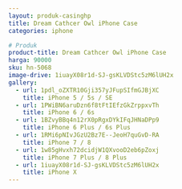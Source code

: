```yaml
---
layout: produk-casinghp
title: Dream Cathcer Owl iPhone Case
categories: iphone

# Produk
product-title: Dream Cathcer Owl iPhone Case
harga: 90000
sku: hn-5068
image-drive: 1iuayX08r1d-SJ-gsKLVDStc5zM6lUH2x
gallery:
  - url: 1pdl_oZXTR10Gji357yJFupSIfmGJBjXC
    title: iPhone 5 / 5s / SE
  - url: 1PWiBN6aruDzn6f8tFtIEfzGkZrppxvTh
    title: iPhone 6 / 6s
  - url: 1BZvyBBq4n12rX0pRgxDYkIFqJHNaDPp9
    title: iPhone 6 Plus / 6s Plus
  - url: 1RMi6pNIvJGzU2Bz7E--JeoH7quGvD-RA
    title: iPhone 7 / 8
  - url: 1w85gHvxh72dcidjW1QXvooD2eb6pZoxj
    title: iPhone 7 Plus / 8 Plus
  - url: 1iuayX08r1d-SJ-gsKLVDStc5zM6lUH2x
    title: iPhone X
---
```

